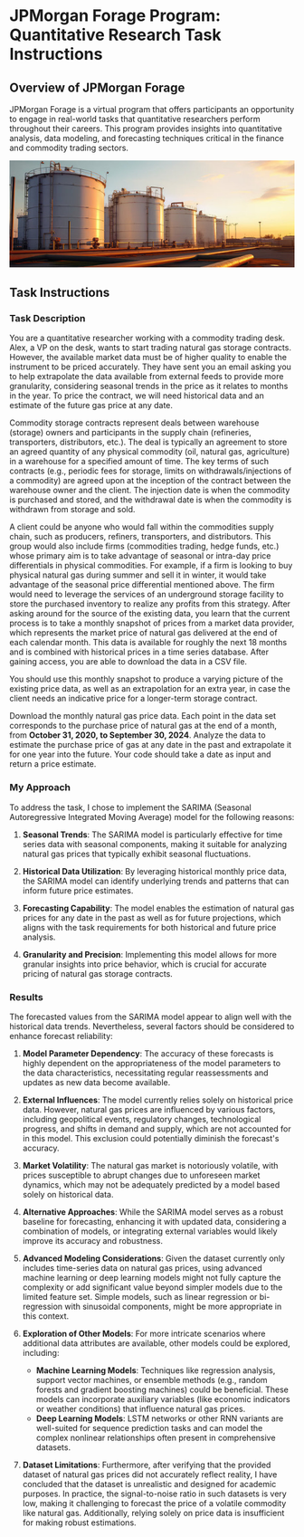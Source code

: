 # JPMorgan Forage Program: Quantitative Research Task Instructions

## Overview of JPMorgan Forage

JPMorgan Forage is a virtual program that offers participants an opportunity to engage in real-world tasks that quantitative researchers perform throughout their careers. This program provides insights into quantitative analysis, data modeling, and forecasting techniques critical in the finance and commodity trading sectors.

<p align="center">
<img src='./miscellaneous/natural_gas.jpg' width='800'/>
</p>


## Task Instructions

### Task Description

You are a quantitative researcher working with a commodity trading desk. Alex, a VP on the desk, wants to start trading natural gas storage contracts. However, the available market data must be of higher quality to enable the instrument to be priced accurately. They have sent you an email asking you to help extrapolate the data available from external feeds to provide more granularity, considering seasonal trends in the price as it relates to months in the year. To price the contract, we will need historical data and an estimate of the future gas price at any date.

Commodity storage contracts represent deals between warehouse (storage) owners and participants in the supply chain (refineries, transporters, distributors, etc.). The deal is typically an agreement to store an agreed quantity of any physical commodity (oil, natural gas, agriculture) in a warehouse for a specified amount of time. The key terms of such contracts (e.g., periodic fees for storage, limits on withdrawals/injections of a commodity) are agreed upon at the inception of the contract between the warehouse owner and the client. The injection date is when the commodity is purchased and stored, and the withdrawal date is when the commodity is withdrawn from storage and sold.

A client could be anyone who would fall within the commodities supply chain, such as producers, refiners, transporters, and distributors. This group would also include firms (commodities trading, hedge funds, etc.) whose primary aim is to take advantage of seasonal or intra-day price differentials in physical commodities. For example, if a firm is looking to buy physical natural gas during summer and sell it in winter, it would take advantage of the seasonal price differential mentioned above. The firm would need to leverage the services of an underground storage facility to store the purchased inventory to realize any profits from this strategy. After asking around for the source of the existing data, you learn that the current process is to take a monthly snapshot of prices from a market data provider, which represents the market price of natural gas delivered at the end of each calendar month. This data is available for roughly the next 18 months and is combined with historical prices in a time series database. After gaining access, you are able to download the data in a CSV file.

You should use this monthly snapshot to produce a varying picture of the existing price data, as well as an extrapolation for an extra year, in case the client needs an indicative price for a longer-term storage contract.

Download the monthly natural gas price data. Each point in the data set corresponds to the purchase price of natural gas at the end of a month, from **October 31, 2020, to September 30, 2024**. Analyze the data to estimate the purchase price of gas at any date in the past and extrapolate it for one year into the future. Your code should take a date as input and return a price estimate.

### My Approach

To address the task, I chose to implement the SARIMA (Seasonal Autoregressive Integrated Moving Average) model for the following reasons:

1. **Seasonal Trends**: The SARIMA model is particularly effective for time series data with seasonal components, making it suitable for analyzing natural gas prices that typically exhibit seasonal fluctuations.

2. **Historical Data Utilization**: By leveraging historical monthly price data, the SARIMA model can identify underlying trends and patterns that can inform future price estimates.

3. **Forecasting Capability**: The model enables the estimation of natural gas prices for any date in the past as well as for future projections, which aligns with the task requirements for both historical and future price analysis.

4. **Granularity and Precision**: Implementing this model allows for more granular insights into price behavior, which is crucial for accurate pricing of natural gas storage contracts.

### Results

The forecasted values from the SARIMA model appear to align well with the historical data trends. Nevertheless, several factors should be considered to enhance forecast reliability:

1. **Model Parameter Dependency**: The accuracy of these forecasts is highly dependent on the appropriateness of the model parameters to the data characteristics, necessitating regular reassessments and updates as new data become available.

2. **External Influences**: The model currently relies solely on historical price data. However, natural gas prices are influenced by various factors, including geopolitical events, regulatory changes, technological progress, and shifts in demand and supply, which are not accounted for in this model. This exclusion could potentially diminish the forecast's accuracy.

3. **Market Volatility**: The natural gas market is notoriously volatile, with prices susceptible to abrupt changes due to unforeseen market dynamics, which may not be adequately predicted by a model based solely on historical data.

4. **Alternative Approaches**: While the SARIMA model serves as a robust baseline for forecasting, enhancing it with updated data, considering a combination of models, or integrating external variables would likely improve its accuracy and robustness.

5. **Advanced Modeling Considerations**: Given the dataset currently only includes time-series data on natural gas prices, using advanced machine learning or deep learning models might not fully capture the complexity or add significant value beyond simpler models due to the limited feature set. Simple models, such as linear regression or bi-regression with sinusoidal components, might be more appropriate in this context.

6. **Exploration of Other Models**: For more intricate scenarios where additional data attributes are available, other models could be explored, including:
   - **Machine Learning Models**: Techniques like regression analysis, support vector machines, or ensemble methods (e.g., random forests and gradient boosting machines) could be beneficial. These models can incorporate auxiliary variables (like economic indicators or weather conditions) that influence natural gas prices.
   - **Deep Learning Models**: LSTM networks or other RNN variants are well-suited for sequence prediction tasks and can model the complex nonlinear relationships often present in comprehensive datasets.

7. **Dataset Limitations**: Furthermore, after verifying that the provided dataset of natural gas prices did not accurately reflect reality, I have concluded that the dataset is unrealistic and designed for academic purposes. In practice, the signal-to-noise ratio in such datasets is very low, making it challenging to forecast the price of a volatile commodity like natural gas. Additionally, relying solely on price data is insufficient for making robust estimations.
